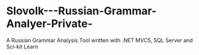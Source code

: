 # Slovolk---Russian-Grammar-Analyer-Private-
A Russian Grammar Analysis Tool written with .NET MVC5, SQL Server and Sci-kit Learn
